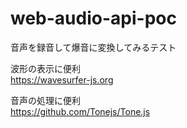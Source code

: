# web-audio-api-poc

音声を録音して爆音に変換してみるテスト

波形の表示に便利  
https://wavesurfer-js.org  

音声の処理に便利  
https://github.com/Tonejs/Tone.js
